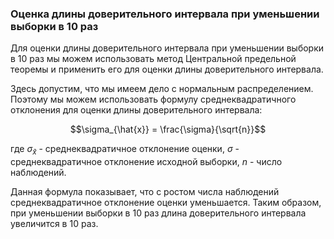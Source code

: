 

### Оценка длины доверительного интервала при уменьшении выборки в 10 раз

Для оценки длины доверительного интервала при уменьшении выборки в 10 раз мы можем использовать метод Центральной предельной теоремы и применить его для оценки длины доверительного интервала. 

Здесь допустим, что мы имеем дело с нормальным распределением. Поэтому мы можем использовать формулу среднеквадратичного отклонения для оценки длины доверительного интервала: 

$$\sigma_{\hat{x}} = \frac{\sigma}{\sqrt{n}}$$

где $\sigma_{\hat{x}}$ - среднеквадратичное отклонение оценки, $\sigma$ - среднеквадратичное отклонение исходной выборки, $n$ - число наблюдений.

Данная формула показывает, что с ростом числа наблюдений среднеквадратичное отклонение оценки уменьшается. Таким образом, при уменьшении выборки в 10 раз длина доверительного интервала увеличится в 10 раз.